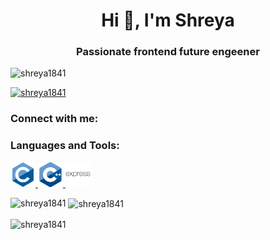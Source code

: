 <h1 align="center">Hi 👋, I'm Shreya</h1>
<h3 align="center">Passionate frontend future engeener</h3>

<p align="left"> <img src="https://komarev.com/ghpvc/?username=shreya1841&label=Profile%20views&color=0e75b6&style=flat" alt="shreya1841" /> </p>

<p align="left"> <a href="https://github.com/ryo-ma/github-profile-trophy"><img src="https://github-profile-trophy.vercel.app/?username=shreya1841" alt="shreya1841" /></a> </p>

<h3 align="left">Connect with me:</h3>
<p align="left">
</p>

<h3 align="left">Languages and Tools:</h3>
<p align="left"> <a href="https://www.cprogramming.com/" target="_blank" rel="noreferrer"> <img src="https://raw.githubusercontent.com/devicons/devicon/master/icons/c/c-original.svg" alt="c" width="40" height="40"/> </a> <a href="https://www.w3schools.com/cpp/" target="_blank" rel="noreferrer"> <img src="https://raw.githubusercontent.com/devicons/devicon/master/icons/cplusplus/cplusplus-original.svg" alt="cplusplus" width="40" height="40"/> </a> <a href="https://expressjs.com" target="_blank" rel="noreferrer"> <img src="https://raw.githubusercontent.com/devicons/devicon/master/icons/express/express-original-wordmark.svg" alt="express" width="40" height="40"/> </a> </p>

<p><img align="left" src="https://github-readme-stats.vercel.app/api/top-langs?username=shreya1841&show_icons=true&locale=en&layout=compact" alt="shreya1841" /></p>

<p>&nbsp;<img align="center" src="https://github-readme-stats.vercel.app/api?username=shreya1841&show_icons=true&locale=en" alt="shreya1841" /></p>

<p><img align="center" src="https://github-readme-streak-stats.herokuapp.com/?user=shreya1841&" alt="shreya1841" /></p>
